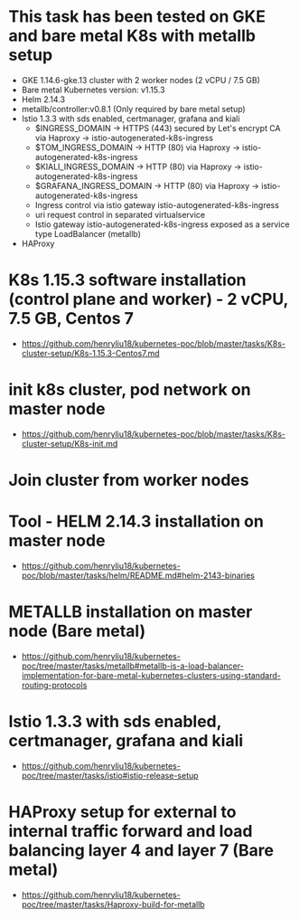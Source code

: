 # This task has been tested on GKE and bare metal K8s with metallb setup
* GKE 1.14.6-gke.13 cluster with 2 worker nodes (2 vCPU / 7.5 GB)
* Bare metal Kubernetes version: v1.15.3
* Helm 2.14.3
* metallb/controller:v0.8.1 (Only required by bare metal setup)
* Istio 1.3.3 with sds enabled, certmanager, grafana and kiali
  - $INGRESS_DOMAIN -> HTTPS (443) secured by Let's encrypt CA via Haproxy -> istio-autogenerated-k8s-ingress
  - $TOM_INGRESS_DOMAIN -> HTTP (80) via Haproxy -> istio-autogenerated-k8s-ingress
  - $KIALI_INGRESS_DOMAIN -> HTTP (80) via Haproxy -> istio-autogenerated-k8s-ingress
  - $GRAFANA_INGRESS_DOMAIN -> HTTP (80) via Haproxy -> istio-autogenerated-k8s-ingress
  - Ingress control via istio gateway istio-autogenerated-k8s-ingress
  - uri request control in separated virtualservice
  - Istio gateway istio-autogenerated-k8s-ingress exposed as a service type LoadBalancer (metallb)
* HAProxy

# K8s 1.15.3 software installation (control plane and worker) - 2 vCPU, 7.5 GB, Centos 7
* https://github.com/henryliu18/kubernetes-poc/blob/master/tasks/K8s-cluster-setup/K8s-1.15.3-Centos7.md

# init k8s cluster, pod network on master node
* https://github.com/henryliu18/kubernetes-poc/blob/master/tasks/K8s-cluster-setup/K8s-init.md

# Join cluster from worker nodes

# Tool - HELM 2.14.3 installation on master node
* https://github.com/henryliu18/kubernetes-poc/blob/master/tasks/helm/README.md#helm-2143-binaries

# METALLB installation on master node (Bare metal)
* https://github.com/henryliu18/kubernetes-poc/tree/master/tasks/metallb#metallb-is-a-load-balancer-implementation-for-bare-metal-kubernetes-clusters-using-standard-routing-protocols

# Istio 1.3.3 with sds enabled, certmanager, grafana and kiali
* https://github.com/henryliu18/kubernetes-poc/tree/master/tasks/istio#istio-release-setup

# HAProxy setup for external to internal traffic forward and load balancing layer 4 and layer 7 (Bare metal)
* https://github.com/henryliu18/kubernetes-poc/tree/master/tasks/Haproxy-build-for-metallb
